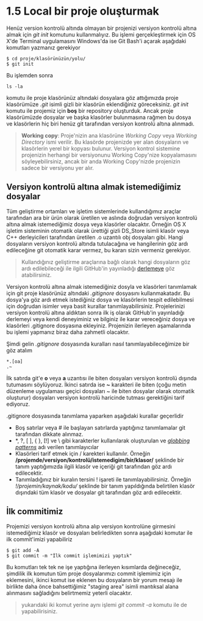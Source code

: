 # 1.5 Local bir proje oluşturmak
Henüz version kontrolü altında olmayan bir projenizi versiyon kontrolü altına almak için *git init* komutunu kullanmalıyız. Bu işlemi gerçekleştirmek için OS X'de Terminal uygulamasını Windows'da ise Git Bash'i açarak aşağıdaki komutları yazmanız gerekiyor

    $ cd proje/klasörünüzün/yolu/
    $ git init

Bu işlemden sonra

    ls -la

komutu ile proje klasörünüz altındaki dosyalara göz attığımızda proje klasörümüze *.git* isimli gizli bir klasörün eklendiğiniz göreceksiniz. *git init* komutu ile projemiz için **boş** bir repository oluşturduk. Ancak proje klasörümüzde dosyalar ve başka klasörler bulunmasına rağmen bu dosya ve klasörlerin hiç biri henüz git tarafından versiyon kontrolü altına alınmadı.
> **Working copy**: Proje'nizin ana klasörüne *Working Copy* veya *Working Directory* ismi verilir. Bu klasörde projenizde yer alan dosyaların ve klasörlerin yerel bir kopyası bulunur. Versiyon kontrol sistemine projenizin herhangi bir versiyonunu Working Copy'nize kopyalamasını söyleyebilirsiniz, ancak bir anda Working Copy'nizde projenizin sadece bir versiyonu yer alır.

## Versiyon kontrolü altına almak istemediğimiz dosyalar

Tüm geliştirme ortamları ve işletim sistemlerinde kullandığımız araçlar tarafından ara bir ürün olarak üretilen ve aslında doğrudan versiyon kontrolü altına almak istemediğimiz dosya veya klasörler olacaktır. Örneğin OS X işletim sisteminin otomatik olarak ürettiği gizli DS_Store isimli klasör veya C++ derleyicileri tarafından üretilen .o uzantılı obj dosyaları gibi. Hangi dosyaların versiyon kontrolü altında tutulacağına ve hangilerinin göz ardı edileceğine git otomatik karar vermez, bu kararı sizin vermeniz gerekiyor.

> Kullandığınız geliştirme araçlarına bağlı olarak hangi dosyaların göz ardı edilebileceği ile ilgili GitHub'in yayınladığı [derlemeye](https://github.com/github/gitignore) göz atabilirsiniz.

Versiyon kontrolü altına almak istemediğiniz dosyla ve klasörleri tanımlamak için git proje klasörünüz altındaki *.gitignore* dosyasını kullanmakatadır. Bu dosya'ya göz ardı etmek istediğiniz dosya ve klasörlerin tespit edilebilmesi için doğrudan isimler veya basit kurallar tanımlayabilirsiniz. Projelerinizi versiyon kontrolü altına aldıktan sonra ilk iş olarak GitHub'in yayınladığı derlemeyi veya kendi deneyiminiz ve bilginiz ile karar vereceğiniz dosya ve klasörleri .gitignore dosyasına ekleyiniz. Projenizin ilerleyen aşamalarında bu işlemi yapmanız biraz daha zahmetli olacaktır.

Şimdi gelin *.gitignore* dosyasında kuralları nasıl tanımlayabileceğimize bir göz atalım

    *.[oa]
    .~
İlk satırda git'e **o** veya **a** uzantısı ile biten dosyaları versiyon kontrolü dışında tutumasını söylüyoruz. İkinci satırda ise **~** karakteri ile biten (çoğu metin düzenleme uygulaması geçici dosyaları ~ ile biten dosyalar olarak otomatik oluşturur) dosyaları versiyon kontrolü haricinde tutması gerektiğini tarif ediyoruz.

.gitignore dosyasında tanımlama yaparken aşağıdaki kurallar geçerlidir

* Boş satırlar veya # ile başlayan satırlarda yaptığınız tanımlamalar git tarafından dikkate alınmaz.
* \*, ?, [ ], { }, [!] ve \ gibi karakterler kullanılarak oluşturulan ve  *[globbing patterns](http://www.tldp.org/LDP/GNU-Linux-Tools-Summary/html/x11655.htm)* adı verilen tanımlayıcılar
* Klasörleri tarif etmek için / karekteri kullanılır. Örneğin **/projemde/versiyon/kontrolü/istemedigim/bir/klasor/** şeklinde bir tanım yaptığımızda ilgili klasör ve içeriği git tarafından göz ardı edilecektir.
* Tanımladığınız bir kuralın tersini ! işareti ile tanımlayabilirsiniz. Örneğin *!/projemin/kaynak/kodu/* şeklinde bir tanım yapıldığında belirtilen klasör dışındaki tüm klasör ve dosyalar git tarafından göz ardı edilecektir.

## İlk commitimiz
Projemizi versiyon kontrolü altına alıp versiyon kontrolüne girmesini istemediğimiz klasör ve dosyaları belirledikten sonra aşağıdaki komutar ile ilk commit'imizi yapabiliriz

    $ git add -A
    $ git commit -m "İlk commit işlemimizi yaptık"

Bu komutları tek tek ne işe yaptığına ilerleyen kısımlarda değineceğiz, şimdilik ilk komutun tüm proje dosyalarımızı commit işlemimiz için eklemesini, ikinci komut ise eklenen bu dosyaların bir yorum mesajı ile birlikte daha önce bahsettiğimiz "staging area" isimli mantıksal alana alınmasını sağladığını belirtmemiz yeterli olacaktır.

> yukarıdaki iki komut yerine aynı işlemi *git commit -a* komutu ile de yapabilirisiniz.

